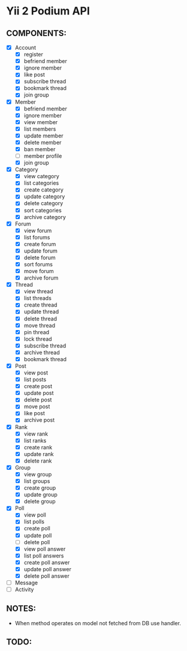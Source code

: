 # Yii 2 Podium API

## COMPONENTS:

- [x] Account
  - [x] register
  - [x] befriend member
  - [x] ignore member
  - [x] like post
  - [x] subscribe thread
  - [x] bookmark thread
  - [x] join group
- [x] Member
  - [x] befriend member
  - [x] ignore member
  - [x] view member
  - [x] list members
  - [x] update member
  - [x] delete member
  - [x] ban member
  - [ ] member profile
  - [x] join group
- [x] Category
  - [x] view category
  - [x] list categories
  - [x] create category
  - [x] update category
  - [x] delete category
  - [x] sort categories
  - [x] archive category
- [x] Forum
  - [x] view forum
  - [x] list forums
  - [x] create forum
  - [x] update forum
  - [x] delete forum
  - [x] sort forums
  - [x] move forum
  - [x] archive forum
- [x] Thread
  - [x] view thread
  - [x] list threads
  - [x] create thread
  - [x] update thread
  - [x] delete thread
  - [x] move thread
  - [x] pin thread
  - [x] lock thread
  - [x] subscribe thread
  - [x] archive thread
  - [x] bookmark thread
- [x] Post
  - [x] view post
  - [x] list posts
  - [x] create post
  - [x] update post
  - [x] delete post
  - [x] move post
  - [x] like post
  - [x] archive post
- [x] Rank
  - [x] view rank
  - [x] list ranks
  - [x] create rank
  - [x] update rank
  - [x] delete rank
- [x] Group
  - [x] view group
  - [x] list groups
  - [x] create group
  - [x] update group
  - [x] delete group
- [x] Poll
  - [x] view poll
  - [x] list polls
  - [x] create poll
  - [x] update poll
  - [ ] delete poll
  - [x] view poll answer
  - [x] list poll answers
  - [x] create poll answer
  - [x] update poll answer
  - [x] delete poll answer
- [ ] Message
- [ ] Activity

## NOTES:

- When method operates on model not fetched from DB use handler.

## TODO:

